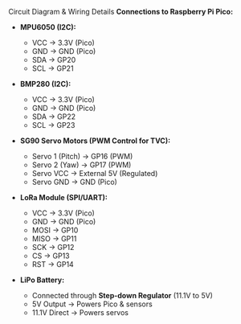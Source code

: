  Circuit Diagram & Wiring Details
 **Connections to Raspberry Pi Pico:**
- **MPU6050 (I2C):**
  - VCC → 3.3V (Pico)
  - GND → GND (Pico)
  - SDA → GP20
  - SCL → GP21

- **BMP280 (I2C):**
  - VCC → 3.3V (Pico)
  - GND → GND (Pico)
  - SDA → GP22
  - SCL → GP23

- **SG90 Servo Motors (PWM Control for TVC):**
  - Servo 1 (Pitch) → GP16 (PWM)
  - Servo 2 (Yaw) → GP17 (PWM)
  - Servo VCC → External 5V (Regulated)
  - Servo GND → GND (Pico)

- **LoRa Module (SPI/UART):**
  - VCC → 3.3V (Pico)
  - GND → GND (Pico)
  - MOSI → GP10
  - MISO → GP11
  - SCK → GP12
  - CS → GP13
  - RST → GP14

- **LiPo Battery:**
  - Connected through **Step-down Regulator** (11.1V to 5V)
  - 5V Output → Powers Pico & sensors
  - 11.1V Direct → Powers servos
